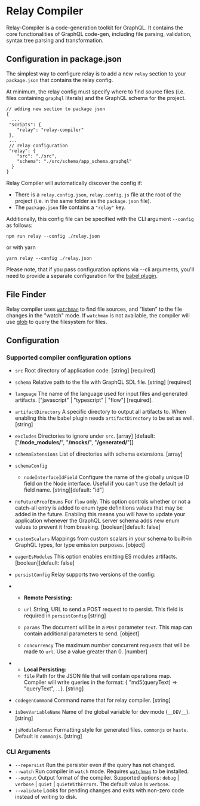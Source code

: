 # Relay Compiler

Relay-Compiler is a code-generation toolkit for GraphQL. It contains the core
functionalities of GraphQL code-gen, including file parsing, validation, syntax
tree parsing and transformation.

## Configuration in package.json

The simplest way to configure relay is to add a new `relay` section to your
`package.json` that contains the relay config.

At minimum, the relay config must specify where to find source files (i.e. files
containing `graphql` literals) and the GraphQL schema for the project.

```
// adding new section to package json
{
  ...
 "scripts": {
    "relay": "relay-compiler"
 },
 ...
 // relay configuration
 "relay": {
    "src": "./src",
    "schema": "./src/schema/app_schema.graphql"
  }
}
```

Relay Compiler will automatically discover the config if:

- There is a `relay.config.json`, `relay.config.js` file at the root of the
  project (i.e. in the same folder as the `package.json` file).
- The `package.json` file contains a `"relay"` key.

Additionally, this config file can be specified with the CLI argument `--config`
as follows:

```shell
npm run relay --config ./relay.json
```

or with yarn

```shell
yarn relay --config ./relay.json
```

Please note, that if you pass configuration options via --cli arguments, you'll
need to provide a separate configuration for the
[babel plugin](https://www.npmjs.com/package/babel-plugin-relay).

## File Finder

Relay compiler uses [`watchman`](https://facebook.github.io/watchman/) to find
file sources, and "listen" to the file changes in the "watch" mode. If
`watchman` is not available, the compiler will use
[glob](https://docs.rs/glob/latest/glob/) to query the filesystem for files.

## Configuration

### Supported compiler configuration options

- `src` Root directory of application code. [string] [required]
- `schema` Relative path to the file with GraphQL SDL file. [string] [required]
- `language` The name of the language used for input files and generated
  artifacts. ["javascript" | "typescript" | "flow"] [required].
- `artifactDirectory` A specific directory to output all artifacts to. When
  enabling this the babel plugin needs `artifactDirectory` to be set as well.
  [string]
- `excludes` Directories to ignore under `src`. [array] [default:
  ["**/node_modules/**", "**/__mocks__/**", "**/__generated__/**"]]
- `schemaExtensions` List of directories with schema extensions. [array]
- `schemaConfig`
  - `nodeInterfaceIdField` Configure the name of the globally unique ID field on
    the Node interface. Useful if you can't use the default `id` field name.
    [string][default: "id"]
- `noFutureProofEnums` For `flow` only. This option controls whether or not a
  catch-all entry is added to enum type definitions values that may be added in
  the future. Enabling this means you will have to update your application
  whenever the GraphQL server schema adds new enum values to prevent it from
  breaking. [boolean][default: false]
- `customScalars` Mappings from custom scalars in your schema to built-in
  GraphQL types, for type emission purposes. [object]
- `eagerEsModules` This option enables emitting ES modules artifacts.
  [boolean][default: false]
- `persistConfig` Relay supports two versions of the config:
- - **Remote Persisting:**

  - `url` String, URL to send a POST request to to persist. This field is
    required in `persistConfig` [string]
  - `params` The document will be in a `POST` parameter `text`. This map can
    contain additional parameters to send. [object]
  - `concurrency` The maximum number concurrent requests that will be made to
    `url`. Use a value greater than 0. [number]

- - **Local Persisting:**
  - `file` Path for the JSON file that will contain operations map. Compiler
    will write queries in the format: { "md5(queryText) => "queryText", ...}.
    [string]

- `codegenCommand` Command name that for relay compiler. [string]

- `isDevVariableName` Name of the global variable for dev mode (`__DEV__`).
  [string]
- `jsModuleFormat` Formatting style for generated files. `commonjs` or `haste`.
  Default is `commonjs`. [string]

### CLI Arguments

- `--repersist` Run the persister even if the query has not changed.
- `--watch` Run compiler in `watch` mode. Requires
  [`watchman`](https://facebook.github.io/watchman/) to be installed.
- `--output` Output format of the compiler. Supported options: `debug` |
  `verbose` | `quiet` | `quietWithErrors`. The default value is `verbose`.
- `--validate` Looks for pending changes and exits with non-zero code instead of
  writing to disk.
